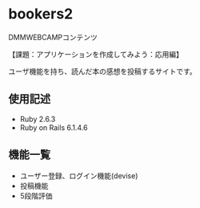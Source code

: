 # bookers2

DMMWEBCAMPコンテンツ

【課題：アプリケーションを作成してみよう：応用編】

ユーザ機能を持ち、読んだ本の感想を投稿するサイトです。


## 使用記述

- Ruby 2.6.3
- Ruby on Rails 6.1.4.6

## 機能一覧

- ユーザー登録、ログイン機能(devise)
- 投稿機能
- 5段階評価